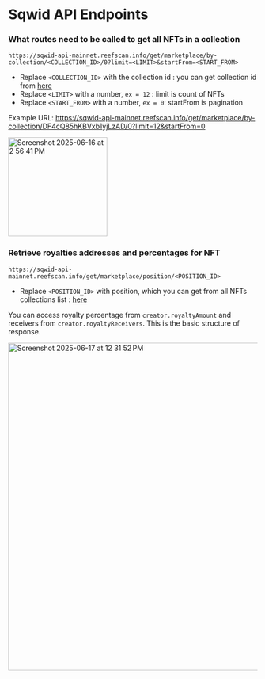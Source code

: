 # Sqwid API Endpoints

### What routes need to be called to get all NFTs in a collection
`https://sqwid-api-mainnet.reefscan.info/get/marketplace/by-collection/<COLLECTION_ID>/0?limit=<LIMIT>&startFrom=<START_FROM>`
	
- Replace `<COLLECTION_ID>` with the collection id : you can get collection id from [here](https://sqwid-api-mainnet.reefscan.info/get/collections/all/by/stats.items?sorting=desc&startAt=Infinity&startAtId=null&limit=8)
- Replace `<LIMIT>` with a number, `ex = 12` : limit is count of NFTs
- Replace `<START_FROM>` with a number, `ex = 0`:  startFrom is pagination

Example URL: https://sqwid-api-mainnet.reefscan.info/get/marketplace/by-collection/DF4cQ85hKBVxb1yjLzAD/0?limit=12&startFrom=0
  
  

<img width="200" alt="Screenshot 2025-06-16 at 2 56 41 PM" src="https://github.com/user-attachments/assets/9fd3b294-48de-4b19-a210-fa1ae87c1501" />

### Retrieve royalties addresses and percentages for NFT

`https://sqwid-api-mainnet.reefscan.info/get/marketplace/position/<POSITION_ID>`

- Replace `<POSITION_ID>` with position, which you can get from all NFTs collections list : [here](#what-routes-need-to-be-called-to-get-all-nfts-in-a-collection)

You can access royalty percentage from `creator.royaltyAmount` and receivers from `creator.royaltyReceivers`. This is the basic structure of response.

  
<img width="662" alt="Screenshot 2025-06-17 at 12 31 52 PM" src="https://github.com/user-attachments/assets/36c18800-daeb-4cc0-b18a-40faae828e06" />






